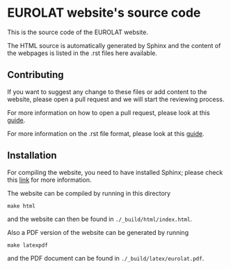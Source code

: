 # EUROLAT website's source code

This is the source code of the EUROLAT website.

The HTML source is automatically generated by Sphinx
and the content of the webpages is listed in the .rst files
here available.

## Contributing

If you want to suggest any change to these files or add content
to the website, please open a pull request and we will start
the reviewing process.

For more information on how to open a pull request, please look at this
[guide](https://akrabat.com/the-beginners-guide-to-contributing-to-a-github-project/).

For more information on the .rst file format, please look at this
[guide](https://learnxinyminutes.com/docs/rst/).

## Installation

For compiling the website, you need to have installed Sphinx;
please check this [link](http://www.sphinx-doc.org/en/master/usage/installation.html)
for more information.

The website can be compiled by running in this directory
```
make html
```
and the website can then be found in `./_build/html/index.html`.

Also a PDF version of the website can be generated by running
```
make latexpdf
```
and the PDF document can be found in `./_build/latex/eurolat.pdf`.
